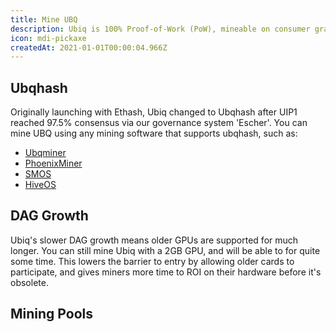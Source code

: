 ```yaml
---
title: Mine UBQ
description: Ubiq is 100% Proof-of-Work (PoW), mineable on consumer grade GPUs.
icon: mdi-pickaxe
createdAt: 2021-01-01T00:00:04.966Z
---
```


## Ubqhash

Originally launching with Ethash, Ubiq changed to Ubqhash after UIP1 reached 97.5% consensus via our governance system 'Escher'. You can mine UBQ using any mining software that supports ubqhash, such as:

* [Ubqminer](https://github.com/ubiq/ubqminer/releases)
* [PhoenixMiner](https://bitcointalk.org/index.php?topic=2647654.msg48314178#msg48314178)
* [SMOS](https://simplemining.net/)
* [HiveOS](https://hiveos.farm/)

## DAG Growth

Ubiq's slower DAG growth means older GPUs are supported for much longer. You can still mine Ubiq with a 2GB GPU, and will be able to for quite some time. This lowers the barrier to entry by allowing older cards to participate, and gives miners more time to ROI on their hardware before it's obsolete.

<dag-growth-chart></dag-growth-chart>

<dag-size></dag-size>

## Mining Pools

<pool-table></pool-table>
